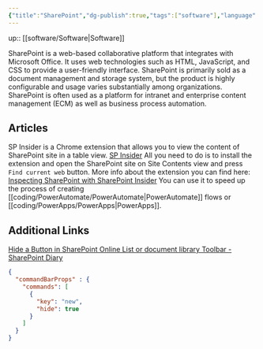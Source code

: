 ```yaml
---
{"title":"SharePoint","dg-publish":true,"tags":["software"],"language":"en","permalink":"/software/share-point/","dgPassFrontmatter":true}
---
```


up:: [[software/Software\|Software]]

SharePoint is a web-based collaborative platform that integrates with Microsoft Office. It uses web technologies such as HTML, JavaScript, and CSS to provide a user-friendly interface. SharePoint is primarily sold as a document management and storage system, but the product is highly configurable and usage varies substantially among organizations. SharePoint is often used as a platform for intranet and enterprise content management (ECM) as well as business process automation.

## Articles

SP Insider is a Chrome extension that allows you to view the content of SharePoint site in a table view.
[SP Insider](https://chrome.google.com/webstore/detail/sp-insider/gjckpigahcbffmeofjfedlffddhfidhj)
All you need to do is to install the extension and open the SharePoint site on Site Contents view and press `Find current web` button. More info about the extension you can find here: [Inspecting SharePoint with SharePoint Insider](https://www.youtube.com/watch?v=FzwrHBIwCaM)
You can use it to speed up the process of creating [[coding/PowerAutomate/PowerAutomate\|PowerAutomate]] flows or [[coding/PowerApps/PowerApps\|PowerApps]].

## Additional Links
[Hide a Button in SharePoint Online List or document library Toolbar - SharePoint Diary](https://www.sharepointdiary.com/2022/03/hide-button-in-sharepoint-online-list-or-document-library.html)

```json
{
  "commandBarProps" : {
    "commands": [
      {
        "key": "new",
        "hide": true
      }   
    ]
  }
}
```
